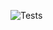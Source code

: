 ![Tests](https://github.com/alexandre-zatti/groceries-monorepo/actions/workflows/tests.yaml/badge.svg)
